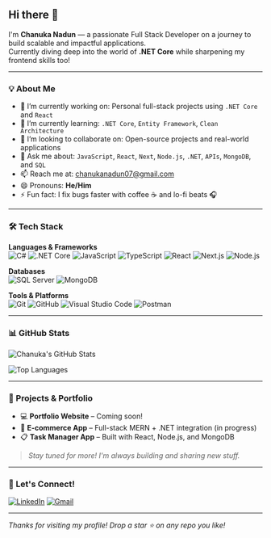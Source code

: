 ## Hi there 👋

I'm **Chanuka Nadun** — a passionate Full Stack Developer on a journey to build scalable and impactful applications.  
Currently diving deep into the world of **.NET Core** while sharpening my frontend skills too!

---

### 💡 About Me

- 🔭 I’m currently working on: Personal full-stack projects using `.NET Core` and `React`
- 🌱 I’m currently learning: `.NET Core`, `Entity Framework`, `Clean Architecture`
- 👯 I’m looking to collaborate on: Open-source projects and real-world applications
- 💬 Ask me about: `JavaScript`, `React`, `Next`, `Node.js`, `.NET`, `APIs`, `MongoDB`, and `SQL`
- 📫 Reach me at: [chanukanadun07@gmail.com](mailto:chanukanadun07@gmail.com)  
- 😄 Pronouns: **He/Him**
- ⚡ Fun fact: I fix bugs faster with coffee ☕ and lo-fi beats 🎧

---

### 🛠️ Tech Stack

**Languages & Frameworks**  
![C#](https://img.shields.io/badge/C%23-239120?style=for-the-badge&logo=c-sharp&logoColor=white)
![.NET Core](https://img.shields.io/badge/.NET%20Core-512BD4?style=for-the-badge&logo=dotnet&logoColor=white)
![JavaScript](https://img.shields.io/badge/JavaScript-F7DF1E?style=for-the-badge&logo=javascript&logoColor=black)
![TypeScript](https://img.shields.io/badge/TypeScript-007ACC?style=for-the-badge&logo=typescript&logoColor=white)
![React](https://img.shields.io/badge/React-20232A?style=for-the-badge&logo=react&logoColor=61DAFB)
![Next.js](https://img.shields.io/badge/Next.js-4D242A?style=for-the-badge&logo=next.js&logoColor=61DAFB)
![Node.js](https://img.shields.io/badge/Node.js-339933?style=for-the-badge&logo=nodedotjs&logoColor=white)

**Databases**  
![SQL Server](https://img.shields.io/badge/SQL%20Server-CC2927?style=for-the-badge&logo=microsoftsqlserver&logoColor=white)
![MongoDB](https://img.shields.io/badge/MongoDB-4EA94B?style=for-the-badge&logo=mongodb&logoColor=white)

**Tools & Platforms**  
![Git](https://img.shields.io/badge/Git-F05032?style=for-the-badge&logo=git&logoColor=white)
![GitHub](https://img.shields.io/badge/GitHub-181717?style=for-the-badge&logo=github&logoColor=white)
![Visual Studio Code](https://img.shields.io/badge/VS%20Code-007ACC?style=for-the-badge&logo=visualstudiocode&logoColor=white)
![Postman](https://img.shields.io/badge/Postman-FF6C37?style=for-the-badge&logo=postman&logoColor=white)

---

### 📊 GitHub Stats

![Chanuka's GitHub Stats](https://github-readme-stats.vercel.app/api?username=ChanuNadun&show_icons=true&theme=github_dark&hide_border=true&count_private=true)

![Top Languages](https://github-readme-stats.vercel.app/api/top-langs/?username=ChanuNadun&layout=compact&theme=github_dark&hide_border=true)

---

### 🚀 Projects & Portfolio

- 💻 **Portfolio Website** – Coming soon!
- 🛒 **E-commerce App** – Full-stack MERN + .NET integration (in progress)
- 📋 **Task Manager App** – Built with React, Node.js, and MongoDB

> *Stay tuned for more! I'm always building and sharing new stuff.*

---

### 🔗 Let's Connect!

[![LinkedIn](https://img.shields.io/badge/LinkedIn-0A66C2?style=for-the-badge&logo=linkedin&logoColor=white)](https://www.linkedin.com/in/chanuka-nadun-340288213)
[![Gmail](https://img.shields.io/badge/Email-D14836?style=for-the-badge&logo=gmail&logoColor=white)](mailto:chanukanadun07@gmail.com)

---

_Thanks for visiting my profile! Drop a star ⭐ on any repo you like!_

